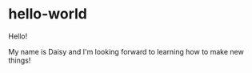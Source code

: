 # hello-world

Hello! 

My name is Daisy and I'm looking forward to learning how to make new things!
